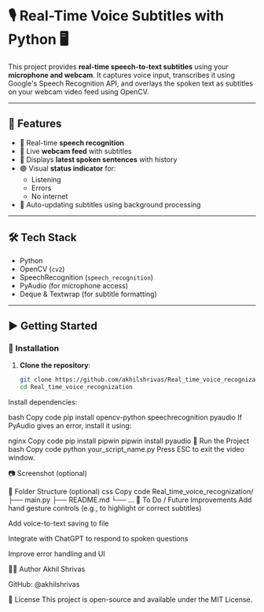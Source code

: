 # 🎙️ Real-Time Voice Subtitles with Python 🖥️

This project provides **real-time speech-to-text subtitles** using your **microphone and webcam**. It captures voice input, transcribes it using Google's Speech Recognition API, and overlays the spoken text as subtitles on your webcam video feed using OpenCV.

---

## 📌 Features

- 🧠 Real-time **speech recognition**
- 🎥 Live **webcam feed** with subtitles
- 📝 Displays **latest spoken sentences** with history
- 🟢 Visual **status indicator** for:
  - Listening
  - Errors
  - No internet
- 🔁 Auto-updating subtitles using background processing

---

## 🛠️ Tech Stack

- Python
- OpenCV (`cv2`)
- SpeechRecognition (`speech_recognition`)
- PyAudio (for microphone access)
- Deque & Textwrap (for subtitle formatting)

---

## ▶️ Getting Started

### 🔧 Installation

1. **Clone the repository**:
   ```bash
   git clone https://github.com/akhilshrivas/Real_time_voice_recognization.git
   cd Real_time_voice_recognization
Install dependencies:

bash
Copy code
pip install opencv-python speechrecognition pyaudio
If PyAudio gives an error, install it using:

nginx
Copy code
pip install pipwin
pipwin install pyaudio
🚀 Run the Project
bash
Copy code
python your_script_name.py
Press ESC to exit the video window.

📷 Screenshot (optional)

📂 Folder Structure (optional)
css
Copy code
Real_time_voice_recognization/
├── main.py
├── README.md
└── ...
📌 To Do / Future Improvements
Add hand gesture controls (e.g., to highlight or correct subtitles)

Add voice-to-text saving to file

Integrate with ChatGPT to respond to spoken questions

Improve error handling and UI

👨‍💻 Author
Akhil Shrivas

GitHub: @akhilshrivas

📜 License
This project is open-source and available under the MIT License.

